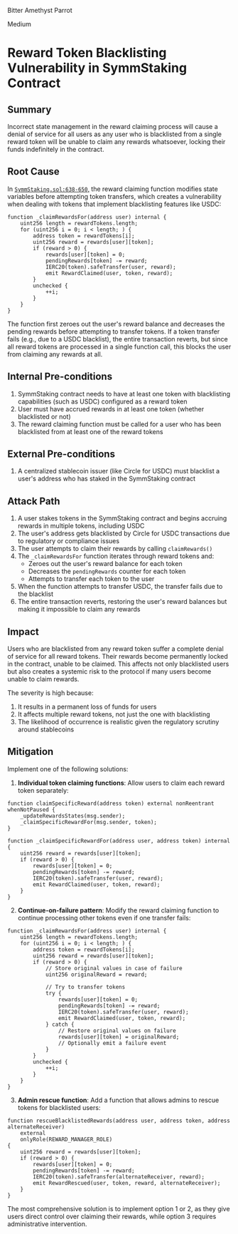Bitter Amethyst Parrot

Medium

# Reward Token Blacklisting Vulnerability in SymmStaking Contract

## Summary

Incorrect state management in the reward claiming process will cause a denial of service for all users as any user who is blacklisted from a single reward token will be unable to claim any rewards whatsoever, locking their funds indefinitely in the contract.

## Root Cause

In [`SymmStaking.sol:638-650`,](https://github.com/sherlock-audit/2025-03-symm-io-stacking/blob/main/token/contracts/staking/SymmStaking.sol#L385) the reward claiming function modifies state variables before attempting token transfers, which creates a vulnerability when dealing with tokens that implement blacklisting features like USDC:

```solidity
function _claimRewardsFor(address user) internal {
    uint256 length = rewardTokens.length;
    for (uint256 i = 0; i < length; ) {
        address token = rewardTokens[i];
        uint256 reward = rewards[user][token];
        if (reward > 0) {
            rewards[user][token] = 0;
            pendingRewards[token] -= reward;
            IERC20(token).safeTransfer(user, reward);
            emit RewardClaimed(user, token, reward);
        }
        unchecked {
            ++i;
        }
    }
}
```

The function first zeroes out the user's reward balance and decreases the pending rewards before attempting to transfer tokens. If a token transfer fails (e.g., due to a USDC blacklist), the entire transaction reverts, but since all reward tokens are processed in a single function call, this blocks the user from claiming any rewards at all.

## Internal Pre-conditions

1. SymmStaking contract needs to have at least one token with blacklisting capabilities (such as USDC) configured as a reward token
2. User must have accrued rewards in at least one token (whether blacklisted or not)
3. The reward claiming function must be called for a user who has been blacklisted from at least one of the reward tokens

## External Pre-conditions

1. A centralized stablecoin issuer (like Circle for USDC) must blacklist a user's address who has staked in the SymmStaking contract

## Attack Path

1. A user stakes tokens in the SymmStaking contract and begins accruing rewards in multiple tokens, including USDC
2. The user's address gets blacklisted by Circle for USDC transactions due to regulatory or compliance issues
3. The user attempts to claim their rewards by calling `claimRewards()`
4. The `_claimRewardsFor` function iterates through reward tokens and:
   - Zeroes out the user's reward balance for each token
   - Decreases the `pendingRewards` counter for each token
   - Attempts to transfer each token to the user
5. When the function attempts to transfer USDC, the transfer fails due to the blacklist
6. The entire transaction reverts, restoring the user's reward balances but making it impossible to claim any rewards

## Impact

Users who are blacklisted from any reward token suffer a complete denial of service for all reward tokens. Their rewards become permanently locked in the contract, unable to be claimed. This affects not only blacklisted users but also creates a systemic risk to the protocol if many users become unable to claim rewards.

The severity is high because:
1. It results in a permanent loss of funds for users
2. It affects multiple reward tokens, not just the one with blacklisting
3. The likelihood of occurrence is realistic given the regulatory scrutiny around stablecoins

## Mitigation

Implement one of the following solutions:

1. **Individual token claiming functions**: Allow users to claim each reward token separately:

```solidity
function claimSpecificReward(address token) external nonReentrant whenNotPaused {
    _updateRewardsStates(msg.sender);
    _claimSpecificRewardFor(msg.sender, token);
}

function _claimSpecificRewardFor(address user, address token) internal {
    uint256 reward = rewards[user][token];
    if (reward > 0) {
        rewards[user][token] = 0;
        pendingRewards[token] -= reward;
        IERC20(token).safeTransfer(user, reward);
        emit RewardClaimed(user, token, reward);
    }
}
```

2. **Continue-on-failure pattern**: Modify the reward claiming function to continue processing other tokens even if one transfer fails:

```solidity
function _claimRewardsFor(address user) internal {
    uint256 length = rewardTokens.length;
    for (uint256 i = 0; i < length; ) {
        address token = rewardTokens[i];
        uint256 reward = rewards[user][token];
        if (reward > 0) {
            // Store original values in case of failure
            uint256 originalReward = reward;
            
            // Try to transfer tokens
            try {
                rewards[user][token] = 0;
                pendingRewards[token] -= reward;
                IERC20(token).safeTransfer(user, reward);
                emit RewardClaimed(user, token, reward);
            } catch {
                // Restore original values on failure
                rewards[user][token] = originalReward;
                // Optionally emit a failure event
            }
        }
        unchecked {
            ++i;
        }
    }
}
```

3. **Admin rescue function**: Add a function that allows admins to rescue tokens for blacklisted users:

```solidity
function rescueBlacklistedRewards(address user, address token, address alternateReceiver) 
    external 
    onlyRole(REWARD_MANAGER_ROLE) 
{
    uint256 reward = rewards[user][token];
    if (reward > 0) {
        rewards[user][token] = 0;
        pendingRewards[token] -= reward;
        IERC20(token).safeTransfer(alternateReceiver, reward);
        emit RewardRescued(user, token, reward, alternateReceiver);
    }
}
```

The most comprehensive solution is to implement option 1 or 2, as they give users direct control over claiming their rewards, while option 3 requires administrative intervention.
